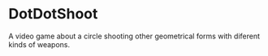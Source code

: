 # DotDotShoot

A video game about a circle shooting other geometrical forms with diferent kinds of weapons.
